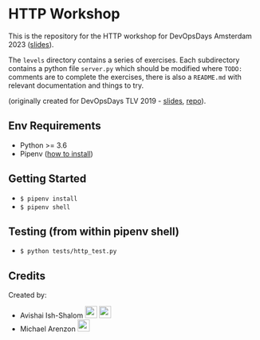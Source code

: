 # HTTP Workshop
This is the repository for the HTTP workshop for DevOpsDays Amsterdam 2023 ([slides](https://docs.google.com/presentation/d/1wV--MRFlcziZMjW3yyPaBOvaYahBdBrDE4pmPkDu2tc/edit?usp=sharing)).

The `levels` directory contains a series of exercises. Each subdirectory contains a python file `server.py` which should be modified where `TODO:` comments are to complete the exercises, there is also a `README.md` with relevant documentation and things to try.

(originally created for DevOpsDays TLV 2019 - [slides](https://docs.google.com/presentation/d/1XkskAy-Z7n8DilrrBys8ZzmgmHq5RGzglbnafUpFyss/edit?usp=sharing), [repo](https://github.com/nukemberg/h-t-t-p)).

## Env Requirements
- Python >= 3.6
- Pipenv ([how to install](http://pipenv.pypa.io/en/latest/installation/))

## Getting Started
- `$ pipenv install`
- `$ pipenv shell`

## Testing (from within pipenv shell)
- `$ python tests/http_test.py`

## Credits
Created by:
- Avishai Ish-Shalom [<img height="24" width="24" src="https://cdn.jsdelivr.net/npm/simple-icons@latest/icons/twitter.svg" />](https://twitter.com/nukemberg) [<img height="24" width="24" src="https://cdn.jsdelivr.net/npm/simple-icons@latest/icons/github.svg" />](https://github.com/avishai-ish-shalom/)
- Michael Arenzon [<img height="24" width="24" src="https://cdn.jsdelivr.net/npm/simple-icons@latest/icons/github.svg" />](https://github.com/marenzo)